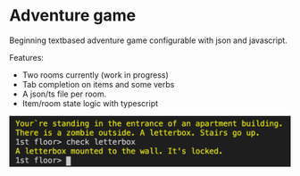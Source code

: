 # Adventure game

Beginning textbased adventure game configurable with json and javascript.

Features:
-   Two rooms currently (work in progress)
-   Tab completion on items and some verbs
-   A json/ts file per room.
-   Item/room state logic with typescript


![Game teaser](teaser.png)

